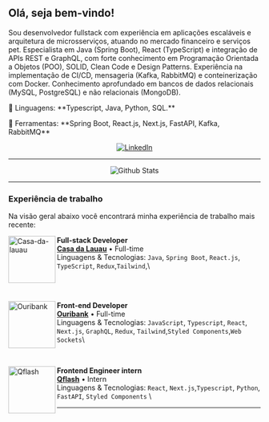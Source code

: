 ## Olá, seja bem-vindo!




<p align="left"> 
  Sou desenvolvedor fullstack com experiência em aplicações escaláveis e arquitetura de microsserviços, atuando no mercado financeiro e serviços pet. Especialista em Java (Spring Boot), React (TypeScript) e integração de APIs REST e GraphQL, com forte conhecimento em Programação Orientada a Objetos (POO), SOLID, Clean Code e Design Patterns. Experiência na implementação de CI/CD, mensageria (Kafka, RabbitMQ) e conteinerização com Docker. Conhecimento aprofundado em bancos de dados relacionais (MySQL, PostgreSQL) e não relacionais (MongoDB).
</p>


<p align="left">
  🦄 Linguagens: **Typescript, Java, Python, SQL.**
</p>

<p align="left">
  💼 Ferramentas: **Spring Boot, React.js, Next.js, FastAPI, Kafka, RabbitMQ**
</p>
<p align="center">
  <a href="https://www.linkedin.com/in/lucasandrebastos/" title="LinkedIn">
    <img src="https://img.shields.io/badge/-Linkedin-0e76a8?style=flat-square&logo=Linkedin&logoColor=white&link=https://www.linkedin.com/in/lucasandrebastos/" alt="LinkedIn"/>
  </a>
</p>

---


<p align="center">
  <img
    align="center"
    src="https://github-readme-stats.vercel.app/api/top-langs/?username=lucasandrebastos&theme=dark&hide_border=false&include_all_commits=true&count_private=true&layout=compact"
    alt="Github Stats"/>
</p>

---
  
<h3>
Experiência de trabalho
</h3>


Na visão geral abaixo você encontrará minha experiência de trabalho mais recente:

[<img align="left" height="94px" width="94px" alt="Casa-da-lauau" src="https://media.licdn.com/dms/image/v2/D4D0BAQHNAZzeOxWgeA/company-logo_200_200/company-logo_200_200/0/1727548986839?e=1749686400&v=beta&t=TQbSAYvorgOMmq7VS0tw4xIPov8YxWrDKRe8ETxXoPs"/>](https://www.linkedin.com/company/casadalauau/)

**Full-stack Developer** \
[**Casa da Lauau**](https://www.linkedin.com/company/casadalauau/) • Full-time \
Linguagens & Tecnologias: `Java`, `Spring Boot`, `React.js`, `TypeScript`, `Redux`,`Tailwind`,\

<br/>
<br/>

[<img align="left" height="94px" width="94px" alt="Ouribank" src="https://media.licdn.com/dms/image/v2/D4D0BAQF5VhiPO7mClQ/company-logo_200_200/company-logo_200_200/0/1701908911284/banco_ourinvest_logo?e=1749686400&v=beta&t=mFH_DNEmmfetc5rwY5HK__9n_IN8QxOfczY8B9em3gY"/>](https://rocketseat.com.br/)

**Front-end Developer** \
[**Ouribank**](https://www.ouribank.com/) • Full-time \
Linguagens & Tecnologias: `JavaScript`, `Typescript`, `React`, `Next.js`, `GraphQL`, `Redux`, `Tailwind`,`Styled Components`,`Web Sockets`\

<br/>

[<img align="left" height="94px" width="94px" alt="Qflash" src="https://media.licdn.com/dms/image/v2/C4E0BAQFecJX-8MPpmg/company-logo_200_200/company-logo_200_200/0/1630624939678/quasar_flash_logo?e=1749686400&v=beta&t=4kHimiA_fXSlfNB5JLAjUOd_rlzDtiVwNRC9DGOBw4k"/>](https://www.qflash.com.br/)

**Frontend Engineer intern** \
[**Qflash**](https://www.qflash.com.br/) • Intern \
Linguagens & Tecnologias: `React`, `Next.js`,`Typescript`, `Python`, `FastAPI`, `Styled Components` \

---



